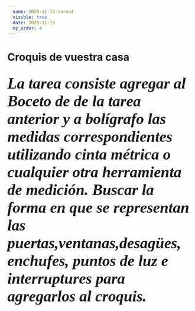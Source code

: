 ```yaml
---
  name: 2020-11-15-tarea4
  visible: true
  date: 2020-11-15
  my_order: 4
--- 
```


# Croquis de vuestra casa
<span style="font-family:Papyrus; font-size:2em;
">
   *La tarea consiste agregar al Boceto de de la tarea anterior y a bolígrafo las medidas correspondientes utilizando cinta métrica o cualquier otra herramienta de medición. Buscar la forma en que se representan las **puertas,ventanas,desagües, enchufes, puntos de luz e interruptures** para agregarlos al croquis.*</span>
   ---
